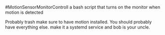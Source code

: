 #MotionSensorMonitorControll 
a bash script that turns on the monitor when motion is detected

Probably trash
make sure to have motion installed. You should probably have everything else.
make it a systemd service and bob is your uncle.
